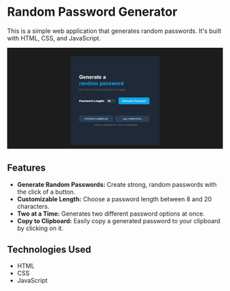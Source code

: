 # Random Password Generator

This is a simple web application that generates random passwords. It's built with HTML, CSS, and JavaScript.

<img src="screenshot.png">

## Features

*   **Generate Random Passwords:** Create strong, random passwords with the click of a button.
*   **Customizable Length:** Choose a password length between 8 and 20 characters.
*   **Two at a Time:** Generates two different password options at once.
*   **Copy to Clipboard:** Easily copy a generated password to your clipboard by clicking on it.

## Technologies Used

*   HTML
*   CSS
*   JavaScript


